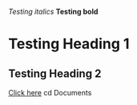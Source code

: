 *Testing italics*
**Testing bold**
# Testing Heading 1
## Testing Heading 2
[Click here](https://docs.google.com/document/d/1bEEebQ4LdGzHno0lshiehq_cSE31HrxWLcB6dGoPVKs/edit)
  cd Documents

